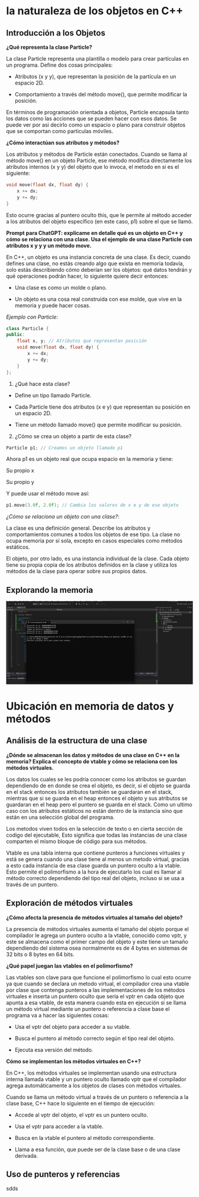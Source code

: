 # la naturaleza de los objetos en C++

## Introducción a los Objetos

**¿Qué representa la clase Particle?**

La clase Particle representa una plantilla o modelo para crear partículas en un programa. Define dos cosas principales:

- Atributos (x y y), que representan la posición de la partícula en un espacio 2D.

- Comportamiento a través del método move(), que permite modificar la posición.

En términos de programación orientada a objetos, Particle encapsula tanto los datos como las acciones que se pueden hacer con esos datos. Se puede ver por asi decirlo como un espacio o plano para construir objetos que se comportan como particulas móviles. 

**¿Cómo interactúan sus atributos y métodos?**

Los atributos y métodos de Particle están conectados. Cuando se llama al método move() en un objeto Particle, ese método modifica directamente los atributos internos (x y y) del objeto que lo invoca, el metodo en si es el siguiente:

```cpp
void move(float dx, float dy) {
    x += dx;
    y += dy;
}
```
Esto ocurre gracias al puntero oculto this, que le permite al método acceder a los atributos del objeto específico (en este caso, p1) sobre el que se llamó.

**Prompt para ChatGPT: explícame en detalle qué es un objeto en C++ y cómo se relaciona con una clase. Usa el ejemplo de una clase Particle con atributos x y y y un método move.**

En C++, un objeto es una instancia concreta de una clase. Es decir, cuando defines una clase, no estás creando algo que exista en memoria todavía, solo estás describiendo cómo deberían ser los objetos: qué datos tendrán y qué operaciones podrán hacer, lo siguiente quiere decir entonces:

- Una clase es como un molde o plano.

- Un objeto es una cosa real construida con ese molde, que vive en la memoria y puede hacer cosas.

*Ejemplo con Particle*:

```cpp
class Particle {
public:
    float x, y; // Atributos que representan posición
    void move(float dx, float dy) {
        x += dx;
        y += dy;
    }
};
```

1. ¿Qué hace esta clase?

- Define un tipo llamado Particle.

- Cada Particle tiene dos atributos (x e y) que representan su posición en un espacio 2D.

- Tiene un método llamado move() que permite modificar su posición.

2. ¿Cómo se crea un objeto a partir de esta clase?

```cpp
Particle p1; // Creamos un objeto llamado p1
```

Ahora p1 es un objeto real que ocupa espacio en la memoria y tiene:

Su propio x

Su propio y

Y puede usar el método move así:

````cpp
p1.move(3.0f, 2.0f); // Cambia los valores de x e y de ese objeto
````

*¿Cómo se relaciona un objeto con una clase?*:

La clase es una definición general. Describe los atributos y comportamientos comunes a todos los objetos de ese tipo. La clase no ocupa memoria por sí sola, excepto en casos especiales como métodos estáticos.

El objeto, por otro lado, es una instancia individual de la clase. Cada objeto tiene su propia copia de los atributos definidos en la clase y utiliza los métodos de la clase para operar sobre sus propios datos.

## Explorando la memoria

![alt text](<../Evidencias1/Captura de pantalla 2025-09-18 092346.png>)




# Ubicación en memoria de datos y métodos

## Análisis de la estructura de una clase

**¿Dónde se almacenan los datos y métodos de una clase en C++ en la memoria? Explica el concepto de vtable y cómo se relaciona con los métodos virtuales.**

Los datos los cuales se les podría conocer como los atributos se guardan dependiendo de en donde se crea el objeto, es decir, si el objeto se guarda en el stack entonces los atributos también se guardaran en el stack, mientras que si se guarda en el heap entonces el objeto y sus atributos se guardaran en el heap pero el puntero se guarda en el stack. Como un ultimo caso con los atributos estáticos no están dentro de la instancia sino que están en una selección global del programa.

Los metodos viven todos en la selección de texto o en cierta sección de codigo del ejecutable, Esto significa que todas las instancias de una clase comparten el mismo bloque de código para sus métodos.

Vtable es una tabla interna que contiene punteros a funciones virtuales y está se genera cuando una clase tiene al menos un metodo virtual, gracias a esto cada instancia de esa clase guarda un puntero oculto a la vtable. Esto permite el polimorfismo a la hora de ejecutarlo los cual es llamar al método correcto dependiendo del tipo real del objeto, incluso si se usa a través de un puntero.

## Exploración de métodos virtuales

**¿Cómo afecta la presencia de métodos virtuales al tamaño del objeto?** 

La presencia de métodos virtuales aumenta el tamaño del objeto porque el compilador le agrega un puntero oculto a la vtable, conocido como vptr, y este se almacena como el primer campo del objeto y este tiene un tamaño dependiendo del sistema osea normalmente es de 4 bytes en sistemas de 32 bits o 8 bytes en 64 bits.

**¿Qué papel juegan las vtables en el polimorfismo?** 

Las vtables son clave para que funcione el polimorfismo lo cual esto ocurre ya que cuando se declara un metodo virtual, el compilador crea una vtable por clase que contenga punteros a las implementaciones de los métodos virtuales e inserta un puntero oculto que sería el vptr en cada objeto que apunta a esa vtable, de esta manera cuando esta en ejecución si se llama un método virtual mediante un puntero o referencia a clase base el programa va a hacer las siguientes cosas: 

- Usa el vptr del objeto para acceder a su vtable.

- Busca el puntero al método correcto según el tipo real del objeto.

- Ejecuta esa versión del método.

**Cómo se implementan los métodos virtuales en C++?**

En C++, los métodos virtuales se implementan usando una estructura interna llamada vtable y un puntero oculto llamado vptr que el compilador agrega automáticamente a los objetos de clases con métodos virtuales.

Cuando se llama un método virtual a través de un puntero o referencia a la clase base, C++ hace lo siguiente en el tiempo de ejecución: 

- Accede al vptr del objeto, el vptr es un puntero oculto. 

- Usa el vptr para acceder a la vtable.

- Busca en la vtable el puntero al método correspondiente.

- Llama a esa función, que puede ser de la clase base o de una clase derivada.

## Uso de punteros y referencias

sdds

